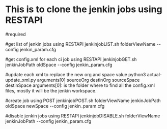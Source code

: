 # This is to clone the jenkin jobs using RESTAPI

#required


#get list of jenkin jobs using RESTAPI
jenkinjobLIST.sh folderViewName --config jenkin_param.cfg


#get config.xml for each ci job using RESTAPI
jenkinjobGET.sh jenkinJobPath oldSpace --config jenkin_param.cfg


#update each xml to replace the new org and space value
python3 actual-update_xml.py arguments[0] sourceOrg destinOrg sourceSpace destinSpace
arguments[0]: is the folder where to find all the config.xml files, mostly it will be the jenkin workspace.


#create job using POST
jenkinjobPOST.sh folderViewName jenkinJobPath oldSpace newSpace --config jenkin_param.cfg



#disable jenkin jobs using RESTAPI
jenkinjobDISABLE.sh folderViewName jenkinJobPath --config jenkin_param.cfg
